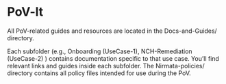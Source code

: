 # PoV-lt

All PoV-related guides and resources are located in the Docs-and-Guides/ directory. 

Each subfolder (e.g., Onboarding (UseCase-1), NCH-Remediation (UseCase-2) ) contains documentation specific to that use case. You’ll find relevant links and guides inside each subfolder.
The Nirmata-policies/ directory contains all policy files intended for use during the PoV.

